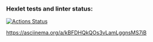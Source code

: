 ### Hexlet tests and linter status:
[![Actions Status](https://github.com/HeybeHonest/frontend-project-46/workflows/hexlet-check/badge.svg)](https://github.com/HeybeHonest/frontend-project-46/actions)

https://asciinema.org/a/kBFDHQkQOs3vLamLggnsMS7iB